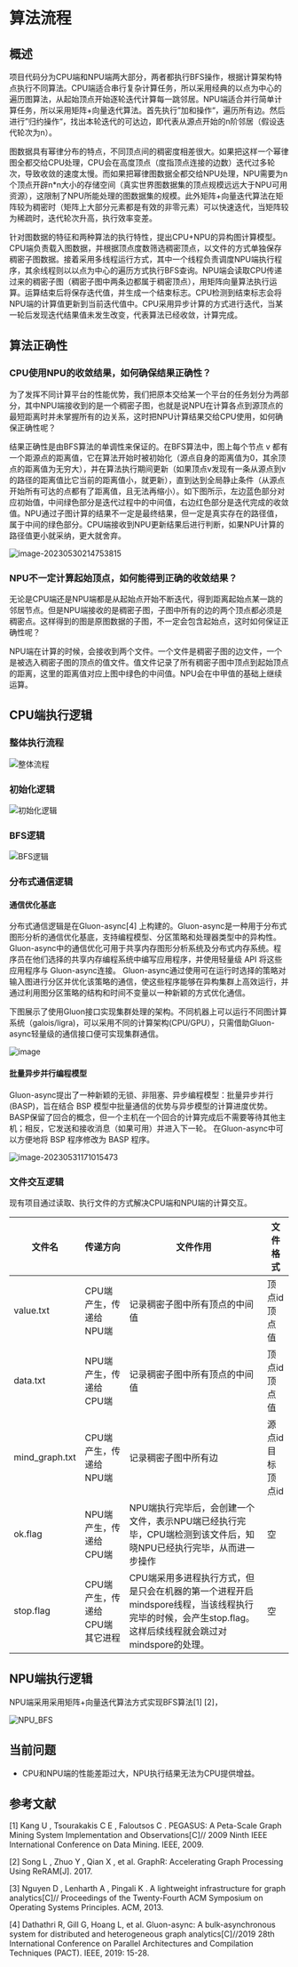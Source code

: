 # 算法流程

## 概述

项目代码分为CPU端和NPU端两大部分，两者都执行BFS操作，根据计算架构特点执行不同算法。CPU端适合串行复杂计算任务，所以采用经典的以点为中心的遍历图算法，从起始顶点开始逐轮迭代计算每一跳邻居。NPU端适合并行简单计算任务，所以采用矩阵+向量迭代算法。首先执行”加和操作“，遍历所有边。然后进行”归约操作“，找出本轮迭代的可达边，即代表从源点开始的n阶邻居（假设迭代轮次为n）。

图数据具有幂律分布的特点，不同顶点间的稠密度相差很大。如果把这样一个幂律图全都交给CPU处理，CPU会在高度顶点（度指顶点连接的边数）迭代过多轮次，导致收敛的速度太慢。而如果把幂律图数据全都交给NPU处理，NPU需要为n个顶点开辟n*n大小的存储空间（真实世界图数据集的顶点规模远远大于NPU可用资源），这限制了NPU所能处理的图数据集的规模。此外矩阵+向量迭代算法在矩阵较为稠密时（矩阵上大部分元素都是有效的非零元素）可以快速迭代，当矩阵较为稀疏时，迭代轮次升高，执行效率变差。

针对图数据的特征和两种算法的执行特性，提出CPU+NPU的异构图计算模型。CPU端负责载入图数据，并根据顶点度数筛选稠密顶点，以文件的方式单独保存稠密子图数据。接着采用多线程运行方式，其中一个线程负责调度NPU端执行程序，其余线程则以以点为中心的遍历方式执行BFS查询。NPU端会读取CPU传递过来的稠密子图（稠密子图中两条边都属于稠密顶点），用矩阵向量算法执行运算。运算结束后将保存迭代值，并生成一个结束标志。CPU检测到结束标志会将NPU端的计算值更新到当前迭代值中。CPU采用异步计算的方式进行迭代，当某一轮后发现迭代结果值未发生改变，代表算法已经收敛，计算完成。

## 算法正确性

### CPU使用NPU的收敛结果，如何确保结果正确性？

为了发挥不同计算平台的性能优势，我们把原本交给某一个平台的任务划分为两部分，其中NPU端接收到的是一个稠密子图，也就是说NPU在计算各点到源顶点的最短距离时并未掌握所有的边关系，这时把NPU计算结果交给CPU使用，如何确保正确性呢？

结果正确性是由BFS算法的单调性来保证的。在BFS算法中，图上每个节点 v 都有一个距源点的距离值，它在算法开始时被初始化（源点自身的距离值为0，其余顶点的距离值为无穷大），并在算法执行期间更新（如果顶点v发现有一条从源点到v的路径的距离值比它当前的距离值小，就更新），直到达到全局静止条件（从源点开始所有可达的点都有了距离值，且无法再缩小）。如下图所示，左边蓝色部分对应初始值，中间绿色部分是迭代过程中的中间值，右边红色部分是迭代完成的收敛值。NPU通过子图计算的结果不一定是最终结果，但一定是真实存在的路径值，属于中间的绿色部分。CPU端接收到NPU更新结果后进行判断，如果NPU计算的路径值更小就采纳，更大就舍弃。

![image-20230530214753815](算法流程.assets/image-20230530214753815.png)

### NPU不一定计算起始顶点，如何能得到正确的收敛结果？

无论是CPU端还是NPU端都是从起始点开始不断迭代，得到距离起始点某一跳的邻居节点。但是NPU端接收的是稠密子图，子图中所有的边的两个顶点都必须是稠密点。这样得到的图是原图数据的子图，不一定会包含起始点，这时如何保证正确性呢？

NPU端在计算的时候，会接收到两个文件。一个文件是稠密子图的边文件，一个是被选入稠密子图的顶点的值文件。值文件记录了所有稠密子图中顶点到起始顶点的距离，这里的距离值对应上图中绿色的中间值。NPU会在中甲值的基础上继续运算。

## CPU端执行逻辑

### 整体执行流程

![整体流程](算法流程.assets/整体流程.png)

### 初始化逻辑

![初始化逻辑](算法流程.assets/初始化逻辑.png)

### BFS逻辑

![BFS逻辑](算法流程.assets/BFS逻辑.png)

### 分布式通信逻辑

#### 通信优化基底

分布式通信逻辑是在Gluon-async[4] 上构建的。Gluon-async是一种用于分布式图形分析的通信优化基底，支持编程模型、分区策略和处理器类型中的异构性。 Gluon-async中的通信优化可用于共享内存图形分析系统及分布式内存系统。程序员在他们选择的共享内存编程系统中编写应用程序，并使用轻量级 API 将这些应用程序与 Gluon-async连接。 Gluon-async通过使用可在运行时选择的策略对输入图进行分区并优化该策略的通信，使这些程序能够在异构集群上高效运行，并通过利用图分区策略的结构和时间不变量以一种新颖的方式优化通信。

下图展示了使用Gluon接口实现集群处理的架构。不同机器上可以运行不同图计算系统（galois/ligra)，可以采用不同的计算架构(CPU/GPU），只需借助Gluon-async轻量级的通信接口便可实现集群通信。

![image](算法流程.assets/75447d7e-3654-4ddd-9b79-8f8ca582def3-5778773.jpg)

#### 批量异步并行编程模型

Gluon-async提出了一种新颖的无锁、非阻塞、异步编程模型：批量异步并行 (BASP)，旨在结合 BSP 模型中批量通信的优势与异步模型的计算进度优势。BASP保留了回合的概念，但一个主机在一个回合的计算完成后不需要等待其他主机；相反，它发送和接收消息（如果可用）并进入下一轮。 在Gluon-async中可以方便地将 BSP 程序修改为 BASP 程序。

![image-20230531171015473](算法流程.assets/image-20230531171015473.png)

### 文件交互逻辑

现有项目通过读取、执行文件的方式解决CPU端和NPU端的计算交互。

| 文件名         | 传递方向                       | 文件作用                                                     | 文件格式          |
| -------------- | ------------------------------ | ------------------------------------------------------------ | ----------------- |
| value.txt      | CPU端产生，传递给NPU端         | 记录稠密子图中所有顶点的中间值                               | 顶点id 顶点值     |
| data.txt       | NPU端产生，传递给CPU端         | 记录稠密子图中所有顶点的中间值                               | 顶点id 顶点值     |
| mind_graph.txt | CPU端产生，传递给NPU端         | 记录稠密子图中所有边                                         | 源点id 目标顶点id |
| ok.flag        | NPU端产生，传递给CPU端         | NPU端执行完毕后，会创建一个文件，表示NPU端已经执行完毕，CPU端检测到该文件后，知晓NPU已经执行完毕，从而进一步操作 | 空                |
| stop.flag      | CPU端产生，传递给CPU端其它进程 | CPU端采用多进程执行方式，但是只会在机器的第一个进程开启mindspore线程，当该线程执行完毕的时候，会产生stop.flag。这样后续线程就会跳过对mindspore的处理。 | 空                |

## NPU端执行逻辑

NPU端采用采用矩阵+向量迭代算法方式实现BFS算法[1] [2]，

![NPU_BFS](算法流程.assets/NPU_BFS.png)

## 当前问题

- CPU和NPU端的性能差距过大，NPU执行结果无法为CPU提供增益。

## 参考文献

[1] Kang U , Tsourakakis C E , Faloutsos C . PEGASUS: A Peta-Scale Graph Mining System Implementation and Observations[C]// 2009 Ninth IEEE International Conference on Data Mining. IEEE, 2009.

[2] Song L ,  Zhuo Y ,  Qian X , et al. GraphR: Accelerating Graph Processing Using ReRAM[J].  2017.

[3] Nguyen D ,  Lenharth A ,  Pingali K . A lightweight infrastructure for graph analytics[C]// Proceedings of the Twenty-Fourth ACM Symposium on Operating Systems Principles. ACM, 2013.

[4] Dathathri R, Gill G, Hoang L, et al. Gluon-async: A bulk-asynchronous system for distributed and heterogeneous graph analytics[C]//2019 28th International Conference on Parallel Architectures and Compilation Techniques (PACT). IEEE, 2019: 15-28.